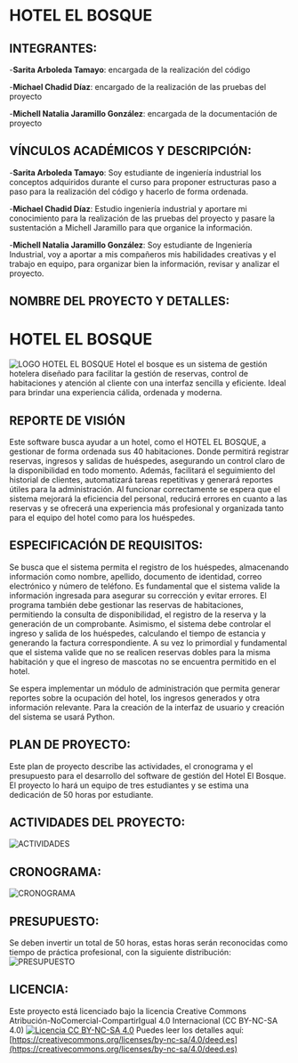 # **HOTEL EL BOSQUE**
## **INTEGRANTES**:
-**Sarita Arboleda Tamayo**: encargada de la realización del código

-**Michael Chadid Díaz**: encargado de la realización de las pruebas del proyecto

-**Michell Natalia Jaramillo González**: encargada de la documentación de proyecto
## **VÍNCULOS ACADÉMICOS Y DESCRIPCIÓN**:

-**Sarita Arboleda Tamayo**: Soy estudiante de ingeniería industrial los conceptos adquiridos durante el curso para proponer estructuras paso a paso para la realización del código y hacerlo de forma ordenada. 

-**Michael Chadid Díaz**: Estudio ingeniería industrial y aportare mi conocimiento para la realización de las pruebas del proyecto y pasare la sustentación a Michell Jaramillo para que organice la información.  

-**Michell Natalia Jaramillo González**: Soy estudiante de Ingeniería Industrial, voy a aportar a mis compañeros mis habilidades creativas y el trabajo en equipo, para organizar bien la información, revisar y analizar el proyecto. 
## **NOMBRE DEL PROYECTO Y DETALLES**:
# **HOTEL EL BOSQUE**
![LOGO HOTEL EL BOSQUE](https://github.com/user-attachments/assets/068daef2-56ba-4b2f-9e54-8029b15d4696)
Hotel el bosque es un sistema de gestión hotelera diseñado para facilitar la gestión de reservas, control de habitaciones y atención al cliente con una interfaz sencilla y eficiente. Ideal para brindar una experiencia cálida, ordenada y moderna. 
## **REPORTE DE VISIÓN**
Este software busca ayudar a un hotel, como el HOTEL EL BOSQUE, a gestionar de forma ordenada sus 40 habitaciones. Donde permitirá registrar reservas, ingresos y salidas de huéspedes, asegurando un control claro de la disponibilidad en todo momento. Además, facilitará el seguimiento del historial de clientes, automatizará tareas repetitivas y generará reportes útiles para la administración. Al funcionar correctamente se espera que el sistema mejorará la eficiencia del personal, reducirá errores en cuanto a las reservas y se ofrecerá una experiencia más profesional y organizada tanto para el equipo del hotel como para los huéspedes. 
## **ESPECIFICACIÓN DE REQUISITOS**: 
Se busca que el sistema permita el registro de los huéspedes, almacenando información como nombre, apellido, documento de identidad, correo electrónico y número de teléfono. Es fundamental que el sistema valide la información ingresada para asegurar su corrección y evitar errores. El programa también debe gestionar las reservas de habitaciones, permitiendo la consulta de disponibilidad, el registro de la reserva y la generación de un comprobante. Asimismo, el sistema debe controlar el ingreso y salida de los huéspedes, calculando el tiempo de estancia y generando la factura correspondiente. A su vez lo primordial y fundamental que el sistema valide que no se realicen reservas dobles para la misma habitación y que el ingreso de mascotas no se encuentra permitido en el hotel.  

Se espera implementar un módulo de administración que permita generar reportes sobre la ocupación del hotel, los ingresos generados y otra información relevante. Para la creación de la interfaz de usuario y creación del sistema se usará Python. 
## **PLAN DE PROYECTO**: 
Este plan de proyecto describe las actividades, el cronograma y el presupuesto para el desarrollo del software de gestión del Hotel El Bosque. El proyecto lo hará un equipo de tres estudiantes y se estima una dedicación de 50 horas por estudiante. 
## **ACTIVIDADES DEL PROYECTO**:
![ACTIVIDADES](https://github.com/user-attachments/assets/0e0f487b-6702-4624-b7a6-bd0ee27350c7)
## **CRONOGRAMA**:
![CRONOGRAMA](https://github.com/user-attachments/assets/f8a119ee-c3a7-4e8d-98a3-4d9b51fe580d)
## **PRESUPUESTO**:
Se deben invertir un total de 50 horas, estas horas serán reconocidas como tiempo de práctica profesional, con la siguiente distribución: 
![PRESUPUESTO](https://github.com/user-attachments/assets/cf7d83dc-3f07-489c-b30f-a9b9a7a78131)
## LICENCIA:
Este proyecto está licenciado bajo la licencia
Creative Commons Atribución-NoComercial-CompartirIgual 4.0 Internacional (CC BY-NC-SA 4.0)
[![Licencia CC BY-NC-SA 4.0](https://licensebuttons.net/l/by-nc-sa/4.0/88x31.png)](https://creativecommons.org/licenses/by-nc-sa/4.0/deed.es)
Puedes leer los detalles aquí:  
[https://creativecommons.org/licenses/by-nc-sa/4.0/deed.es](https://creativecommons.org/licenses/by-nc-sa/4.0/deed.es)
